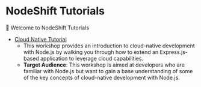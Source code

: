 # NodeShift Tutorials

👋  Welcome to NodeShift Tutorials

* [Cloud Native Tutorial](https://github.com/nodeshift/tutorial/blob/main/cloud-native/README.md)
  * This workshop provides an introduction to cloud-native development with Node.js by walking you through how to extend an Express.js-based application to leverage cloud capabilities.
  * **Target Audience**: This workshop is aimed at developers who are familiar with Node.js but want to gain a base understanding of some of the key concepts of cloud-native development with Node.js.